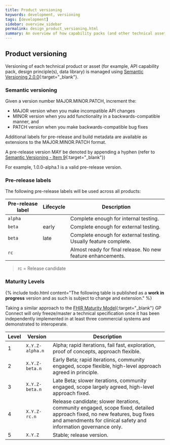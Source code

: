 ```yaml
---
title: Product versioning
keywords: development, versioning
tags: [development]
sidebar: overview_sidebar
permalink: design_product_versioning.html
summary: An overview of how capability packs (and other technical assets) are versioned.
---
```


## Product versioning ##

Versioning of each technical product or asset (for example, API capability pack, design principle(s), data library) is managed using [Semantic Versioning 2.0.0](http://semver.org/){:target="_blank"}.

### Semantic versioning ###

Given a version number MAJOR.MINOR.PATCH, increment the:

- MAJOR version when you make incompatible API changes
- MINOR version when you add functionality in a backwards-compatible manner, and
- PATCH version when you make backwards-compatible bug fixes

Additional labels for pre-release and build metadata are available as extensions to the MAJOR.MINOR.PATCH format.

A pre-release version MAY be denoted by appending a hyphen (refer to [Semantic Versioning - Item 9](http://semver.org/#spec-item-9){:target="_blank"})

For example, 1.0.0-alpha.1 is a valid pre-release version.

### Pre-release labels ###

The following pre-release labels will be used across all products:

| Pre-release label | Lifecycle | Description |
|-------------------|-----------|-------------|
| `alpha` | &nbsp; | Complete enough for internal testing. |
| `beta` | early | Complete enough for external testing. |
| `beta` | late | Complete enough for external testing. Usually feature complete. |
| `rc` | &nbsp; | Almost ready for final release. No new feature enhancements. |

> rc = Release candidate 

### Maturity Levels ###

{% include todo.html content="The following table is published as a **work in progress** version and as such is subject to change and extension." %}

Taking a similar approach to the [FHIR Maturity Model](http://wiki.hl7.org/index.php?title=FHIR_Maturity_Model){:target="_blank"} GP Connect will only freeze/master a technical specification once it has been independently implemented in at least three commercial systems and demonstrated to interoperate.

| Level | Version | Description | 
|-------|---------|-------------| 
| 1 | `X.Y.Z-alpha.n` | Alpha; rapid iterations, fail fast, exploration, proof of concepts, approach flexible. | Draft may not have been implemented at all but has been published. |
| 2 | `X.Y.Z-beta.n` | Early Beta; rapid iterations, community engaged, scope flexible, high-level approach agreed in principle. | Draft partially implemented in one or more prototype systems. |
| 3 | `X.Y.Z-beta.n` | Late Beta; slower iterations, community engaged, scope largely agreed, high-level approach fixed. | Draft partially implemented two or more commercial systems. |
| 4 | `X.Y.Z-rc.n` | Release candidate; slower iterations, community engaged, scope fixed, detailed approach fixed, no new features, bug fixes and amendments for clinical safety and information governance only. | Draft implemented in at least two commercial systems. |
| 5 | `X.Y.Z` | Stable; release version. | Draft implemented in at least three commercial systems with full accreditation and assurance mechanisms in place. |

